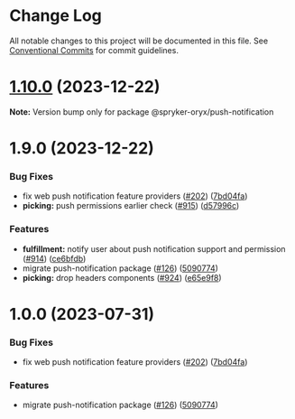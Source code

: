 # Change Log

All notable changes to this project will be documented in this file.
See [Conventional Commits](https://conventionalcommits.org) for commit guidelines.

# [1.10.0](https://github.com/spryker/oryx/compare/lib@1.9.0...lib@1.10.0) (2023-12-22)

**Note:** Version bump only for package @spryker-oryx/push-notification





# 1.9.0 (2023-12-22)


### Bug Fixes

* fix web push notification feature providers ([#202](https://github.com/spryker/oryx/issues/202)) ([7bd04fa](https://github.com/spryker/oryx/commit/7bd04fa91c3445dacbdef3d74946534aa457f1b8))
* **picking:** push permissions earlier check ([#915](https://github.com/spryker/oryx/issues/915)) ([d57996c](https://github.com/spryker/oryx/commit/d57996cbd131a7c33b46d3482eb40dc98fa6b844))


### Features

* **fulfillment:** notify user about push notification support and permission  ([#914](https://github.com/spryker/oryx/issues/914)) ([ce6bfdb](https://github.com/spryker/oryx/commit/ce6bfdb27cc703762b5ee4b1daeee7308c25e234))
* migrate push-notification package ([#126](https://github.com/spryker/oryx/issues/126)) ([5090774](https://github.com/spryker/oryx/commit/5090774ebb48d24a2117442e18140268d266aa9a))
* **picking:** drop headers components  ([#924](https://github.com/spryker/oryx/issues/924)) ([e65e9f8](https://github.com/spryker/oryx/commit/e65e9f8a0270a7e4ac68d23e9a904ce962e9a6de))





# 1.0.0 (2023-07-31)


### Bug Fixes

* fix web push notification feature providers ([#202](https://github.com/spryker/oryx/issues/202)) ([7bd04fa](https://github.com/spryker/oryx/commit/7bd04fa91c3445dacbdef3d74946534aa457f1b8))


### Features

* migrate push-notification package ([#126](https://github.com/spryker/oryx/issues/126)) ([5090774](https://github.com/spryker/oryx/commit/5090774ebb48d24a2117442e18140268d266aa9a))
